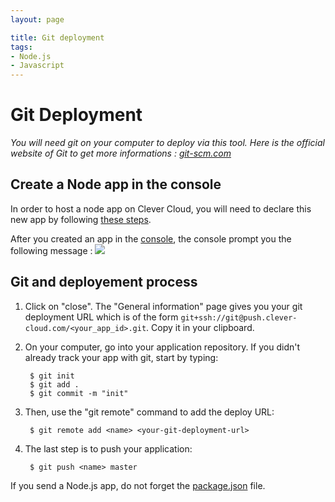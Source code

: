 ```yaml
---
layout: page

title: Git deployment
tags:
- Node.js
- Javascript
---
```

# Git Deployment
*You will need git on your computer to deploy via this tool. Here is the official website of Git to get more informations&nbsp;: <a href="http://git-scm.com">git-scm.com</a>*
## Create a Node app in the console
In order to host a node app on Clever Cloud, you will need to declare this new app by following [these steps](/create-an-app/).

After you created an app in the [console](https://console.clever-cloud.com), the console prompt you the following message&nbsp;:
<img class="thumbnail img_doc" src="/img/newapp6.png">

## Git and deployement process
1. Click on "close". The "General information" page gives you your git deployment URL which is of the form ``git+ssh://git@push.clever-cloud.com/<your_app_id>.git``. Copy it in your clipboard.
2. On your computer, go into your application repository. 
If you didn't already track your app with git, start by typing:  

    	$ git init
    	$ git add .
		$ git commit -m "init"

3. Then, use the "git remote" command to add the deploy URL:

		$ git remote add <name> <your-git-deployment-url>

4. The last step is to push your application:

		$ git push <name> master

If you send a Node.js app, do not forget the [package.json](/node-dependencies) file. 
